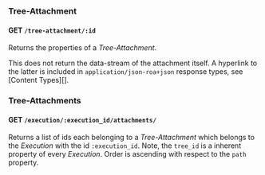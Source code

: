### Tree-Attachment

#### GET `/tree-attachment/:id` 

Returns the properties of a _Tree-Attachment_.

This does not return the data-stream of the attachment itself. A
hyperlink to the latter is included in `application/json-roa+json`
response types, see [Content Types][].


### Tree-Attachments

#### GET `/execution/:execution_id/attachments/` 

Returns a list of ids each belonging to a _Tree-Attachment_ which belongs
to the _Execution_ with the id `:execution_id`. Note, the `tree_id` is a
inherent property of every _Execution_. Order is ascending with respect to
the `path` property.

